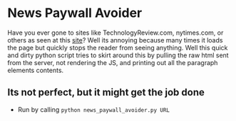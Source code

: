 # News Paywall Avoider

Have you ever gone to sites like TechnologyReview.com, nytimes.com, or others as seen at this [site](https://www.reddit.com/r/worldnews/wiki/paywalls)? Well its annoying because many times it loads the page but quickly stops the reader from seeing anything. Well this quick and dirty python script tries to skirt around this by pulling the raw html sent from the server, not rendering the JS, and printing out all the paragraph elements contents.

## Its not perfect, but it might get the job done
- Run by calling `python news_paywall_avoider.py URL`

